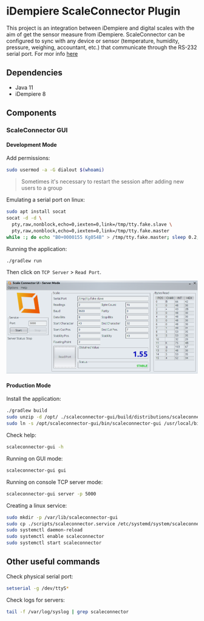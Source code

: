# iDempiere ScaleConnector Plugin

This project is an integration between iDempiere and digital scales with the aim of get the sensor measure from
iDempiere. ScaleConnector can be configured to sync with any device or sensor (temperature, humidity, pressure,
weighing, accountant, etc.)
that communicate through the RS-232 serial port. For mor
info [here](https://wiki.idempiere.org/en/Plugin:_Scale_Connector)

## Dependencies

- Java 11
- iDempiere 8

## Components

### ScaleConnector GUI

#### Development Mode

Add permissions:

```bash
sudo usermod -a -G dialout $(whoami)
```

> Sometimes it's necessary to restart the session after adding new users to a group

Emulating a serial port on linux:

```bash
sudo apt install socat
socat -d -d \
  pty,raw,nonblock,echo=0,iexten=0,link=/tmp/tty.fake.slave \
  pty,raw,nonblock,echo=0,iexten=0,link=/tmp/tty.fake.master
while :; do echo "B0+0000155 Kg054B" > /tmp/tty.fake.master; sleep 0.2; done
```

Running the application:

```bash
./gradlew run
```

Then click on `TCP Server` > `Read Port`.

![](screenshots/server-mode.png)

#### Production Mode

Install the application:

```bash
./gradlew build
sudo unzip -d /opt/ ./scaleconnector-gui/build/distributions/scaleconnector-gui.zip
sudo ln -s /opt/scaleconnector-gui/bin/scaleconnector-gui /usr/local/bin/scaleconnector-gui
```

Check help:

```bash
scaleconnector-gui -h
```

Running on GUI mode:

```bash
scaleconnector-gui gui
```

Running on console TCP server mode:

```bash
scaleconnector-gui server -p 5000
```

Creating a linux service:

```bash
sudo mkdir -p /var/lib/scaleconnector-gui
sudo cp ./scripts/scaleconnector.service /etc/systemd/system/scaleconnector.service
sudo systemctl daemon-reload
sudo systemctl enable scaleconnector
sudo systemctl start scaleconnector
```

## Other useful commands

Check physical serial port:

```bash
setserial -g /dev/ttyS*
```

Check logs for servers:

```bash
tail -f /var/log/syslog | grep scaleconnector
```